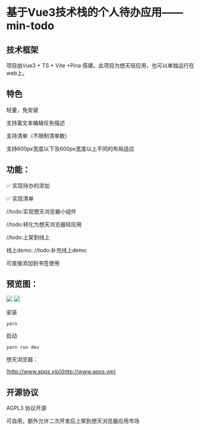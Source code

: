 # 基于Vue3技术栈的个人待办应用——min-todo

## 技术框架

项目由Vue3 + TS + Vite +Pina 搭建。此项目为想天轻应用，也可以单独运行在web上。

## 特色

轻量，免安装

支持富文本编辑任务描述

支持清单（不限制清单数）

支持600px宽度以下及600px宽度以上不同的布局适应


## 功能：

✅ 实现待办的添加

✅ 实现清单

//todo:实现想天浏览器小组件

//todo:转化为想天浏览器轻应用

//todo:上架到线上

线上demo:
//todo:补充线上demo

可直接添加到书签使用

## 预览图：

![](https://github.com/yhtt2020/min-todo/raw/master/picture/pre1.png)
![](https://github.com/yhtt2020/min-todo/raw/master/picture/pre2.png)

安装

```yarn```

启动

```yarn run dev```


想天浏览器：


[http://www.apps.vip](http://www.apps.vip)

## 开源协议

AGPL3 协议开源

可自用，额外允许二次开发后上架到想天浏览器应用市场

